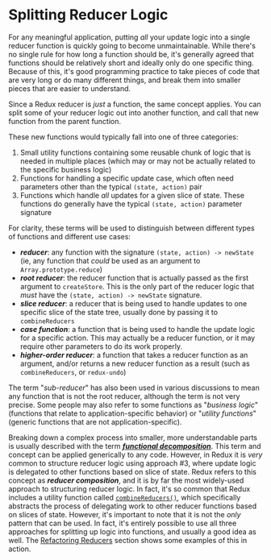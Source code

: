 # Splitting Reducer Logic

For any meaningful application, putting _all_ your update logic into a single reducer function is quickly going to become unmaintainable. While there's no single rule for how long a function should be, it's generally agreed that functions should be relatively short and ideally only do one specific thing. Because of this, it's good programming practice to take pieces of code that are very long or do many different things, and break them into smaller pieces that are easier to understand.

Since a Redux reducer is _just_ a function, the same concept applies. You can split some of your reducer logic out into another function, and call that new function from the parent function.

These new functions would typically fall into one of three categories:

1. Small utility functions containing some reusable chunk of logic that is needed in multiple places \(which may or may not be actually related to the specific business logic\)
2. Functions for handling a specific update case, which often need parameters other than the typical `(state, action)` pair
3. Functions which handle _all_ updates for a given slice of state.  These functions do generally have the typical `(state, action)` parameter signature

For clarity, these terms will be used to distinguish between different types of functions and different use cases:

* _**reducer**_: any function with the signature `(state, action) -> newState` \(ie, any function that _could_ be used as an argument to `Array.prototype.reduce`\)
* _**root reducer**_: the reducer function that is actually passed as the first argument to `createStore`.  This is the only part of the reducer logic that _must_ have the `(state, action) -> newState` signature.
* _**slice reducer**_: a reducer that is being used to handle updates to one specific slice of the state tree, usually done by passing it to `combineReducers`
* _**case function**_: a function that is being used to handle the update logic for a specific action.  This may actually be a reducer function, or it may require other parameters to do its work properly.
* _**higher-order reducer**_: a function that takes a reducer function as an argument, and/or returns a new reducer function as a result \(such as `combineReducers`, or `redux-undo`\)

The term "_sub-reducer_" has also been used in various discussions to mean any function that is not the root reducer, although the term is not very precise. Some people may also refer to some functions as "_business logic_" \(functions that relate to application-specific behavior\) or "_utility functions_" \(generic functions that are not application-specific\).

Breaking down a complex process into smaller, more understandable parts is usually described with the term [_**functional decomposition**_](http://stackoverflow.com/questions/947874/what-is-functional-decomposition). This term and concept can be applied generically to any code. However, in Redux it is _very_ common to structure reducer logic using approach \#3, where update logic is delegated to other functions based on slice of state. Redux refers to this concept as _**reducer composition**_, and it is by far the most widely-used approach to structuring reducer logic. In fact, it's so common that Redux includes a utility function called [`combineReducers()`](../../api-reference/combinereducers.md), which specifically abstracts the process of delegating work to other reducer functions based on slices of state. However, it's important to note that it is not the _only_ pattern that can be used. In fact, it's entirely possible to use all three approaches for splitting up logic into functions, and usually a good idea as well. The [Refactoring Reducers](refactoring-reducers-example.md) section shows some examples of this in action.

